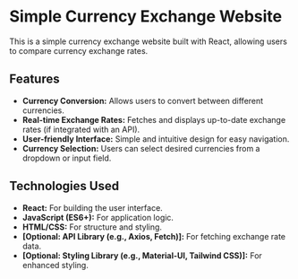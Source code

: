 # Simple Currency Exchange Website

This is a simple currency exchange website built with React, allowing users to compare currency exchange rates.

## Features

* **Currency Conversion:** Allows users to convert between different currencies.
* **Real-time Exchange Rates:** Fetches and displays up-to-date exchange rates (if integrated with an API).
* **User-friendly Interface:** Simple and intuitive design for easy navigation.
* **Currency Selection:** Users can select desired currencies from a dropdown or input field.

## Technologies Used

* **React:** For building the user interface.
* **JavaScript (ES6+):** For application logic.
* **HTML/CSS:** For structure and styling.
* **[Optional: API Library (e.g., Axios, Fetch)]:** For fetching exchange rate data.
* **[Optional: Styling Library (e.g., Material-UI, Tailwind CSS)]:** For enhanced styling.
